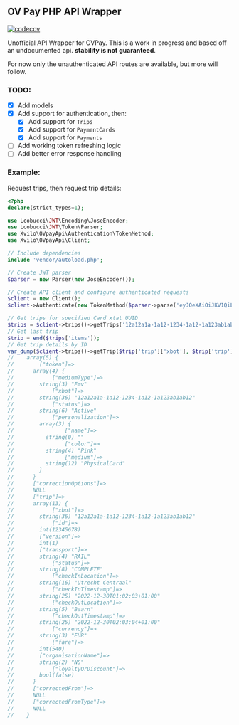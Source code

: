 ## OV Pay PHP API Wrapper
[![codecov](https://codecov.io/gh/xvilo/ovpay-api/branch/main/graph/badge.svg?token=TTNSB24MKE)](https://codecov.io/gh/xvilo/ovpay-api)

Unofficial API Wrapper for OVPay. This is a work in progress and based off an undocumented api. **stability is not 
guaranteed**.

For now only the unauthenticated API routes are available, but more will follow. 

### TODO:
- [x] Add models
- [x] Add support for authentication, then:
  - [x] Add support for `Trips`
  - [x] Add support for `PaymentCards`
  - [x] Add support for `Payments`
- [ ] Add working token refreshing logic
- [ ] Add better error response handling
### Example:

Request trips, then request trip details:
```php
<?php
declare(strict_types=1);

use Lcobucci\JWT\Encoding\JoseEncoder;
use Lcobucci\JWT\Token\Parser;
use Xvilo\OVpayApi\Authentication\TokenMethod;
use Xvilo\OVpayApi\Client;

// Include dependencies
include 'vendor/autoload.php';

// Create JWT parser
$parser = new Parser(new JoseEncoder());

// Create API client and configure authenticated requests
$client = new Client();
$client->Authenticate(new TokenMethod($parser->parse('eyJ0eXAiOiJKV1QiLCJhbGciOiJSUzI1NiIs...')));

// Get trips for specified Card xtat UUID 
$trips = $client->trips()->getTrips('12a12a1a-1a12-1234-1a12-1a123ab1ab12');
// Get last trip
$trip = end($trips['items']);
// Get trip details by ID
var_dump($client->trips()->getTrip($trip['trip']['xbot'], $trip['trip']['id']));
//    array(5) {
//        ["token"]=>
//      array(4) {
//            ["mediumType"]=>
//        string(3) "Emv"
//            ["xbot"]=>
//        string(36) "12a12a1a-1a12-1234-1a12-1a123ab1ab12"
//            ["status"]=>
//        string(6) "Active"
//            ["personalization"]=>
//        array(3) {
//                ["name"]=>
//          string(0) ""
//                ["color"]=>
//          string(4) "Pink"
//                ["medium"]=>
//          string(12) "PhysicalCard"
//        }
//      }
//      ["correctionOptions"]=>
//      NULL
//      ["trip"]=>
//      array(13) {
//            ["xbot"]=>
//        string(36) "12a12a1a-1a12-1234-1a12-1a123ab1ab12"
//            ["id"]=>
//        int(12345678)
//        ["version"]=>
//        int(1)
//        ["transport"]=>
//        string(4) "RAIL"
//            ["status"]=>
//        string(8) "COMPLETE"
//            ["checkInLocation"]=>
//        string(16) "Utrecht Centraal"
//            ["checkInTimestamp"]=>
//        string(25) "2022-12-30T01:02:03+01:00"
//            ["checkOutLocation"]=>
//        string(5) "Baarn"
//            ["checkOutTimestamp"]=>
//        string(25) "2022-12-30T02:03:04+01:00"
//            ["currency"]=>
//        string(3) "EUR"
//            ["fare"]=>
//        int(540)
//        ["organisationName"]=>
//        string(2) "NS"
//            ["loyaltyOrDiscount"]=>
//        bool(false)
//      }
//      ["correctedFrom"]=>
//      NULL
//      ["correctedFromType"]=>
//      NULL
//    }
```
